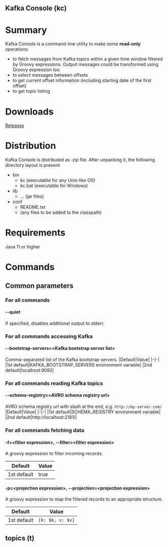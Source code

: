 Kafka Console (kc)
------------------
# Summary

Kafka Console is a command-line utility to make some **read-only** operations:
* to fetch messages from Kafka topics within a given time window filtered by Groovy expressions. Output messages could be transformed using Groovy expression too
* to select messages between offsets
* to get current offset information (including starting date of the first offset)
* to get topic listing

# Downloads
[Releases](https://github.com/dzmauchy/kc/releases)

# Distribution

Kafka Console is distributed as .zip file. After unpacking it, the following directory layout is present:
* bin
  * kc (executable for any Unix-like OS)
  * kc.bat (executable for Windows)
* lib
  * ... (jar files)
* conf
  * README.txt
  * (any files to be added to the classpath)

# Requirements

Java 11 or higher

# Commands

## Common parameters

### For all commands

#### --quiet

If specified, disables additional output to stderr.

### For all commands accessing Kafka

#### --bootstrap-servers=\<Kafka bootstrap server list>
Comma-separated list of the Kafka bootstrap servers.
|Default|Value|
|-|-|
|1st default|KAFKA_BOOTSTRAP_SERVERS environment variable|
|2nd default|localhost:9092|

### For all commands reading Kafka topics

#### --schema-registry=\<AVRO schema registry url>
AVRO schema registry url with slash at the end, e.g. ```http://my-server.com/```
|Default|Value|
|-|-|
|1st default|SCHEMA_REGISTRY environment variable|
|2nd default|http://localhost:2181/|

### For all commands fetching data

#### -f=\<filter expression>, --filter=\<filter expression>

A groovy expression to filter incoming records.

|Default|Value|
|-|-|
|1st default|true|

#### -p=\<projection expression>, --projection=\<projection expression>

A groovy expression to map the filtered records to an appropriate structure.

|Default|Value|
|-|-|
|1st default|```[k: $k, v: $v]```|


## topics (t)